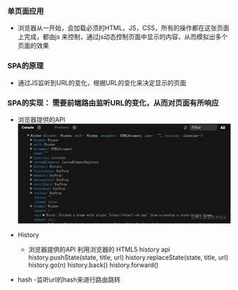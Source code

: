### 单页面应用
  - 浏览器从一开始，会加载必须的HTML，JS，CSS，所有的操作都在这张页面上完成，都由js 来控制，通过js动态控制页面中显示的内容，从而模拟出多个页面的效果

### SPA的原理
  - 通过JS监听到URL的变化，根据URL的变化来决定显示的页面

### SPA的实现： 需要前端路由监听URL的变化，从而对页面有所响应
  - 浏览器提供的API 
    ![spa](./pictures/spa.webp)

  - History
    - 浏览器提供的API 利用浏览器的 HTML5 history api 
         history.pushState(state, title, url)
         history.replaceState(state, title, url)
         history.go(n)
         history.back()
         history.forward()

- hash
    -监听url的hash来进行路由跳转
    


 